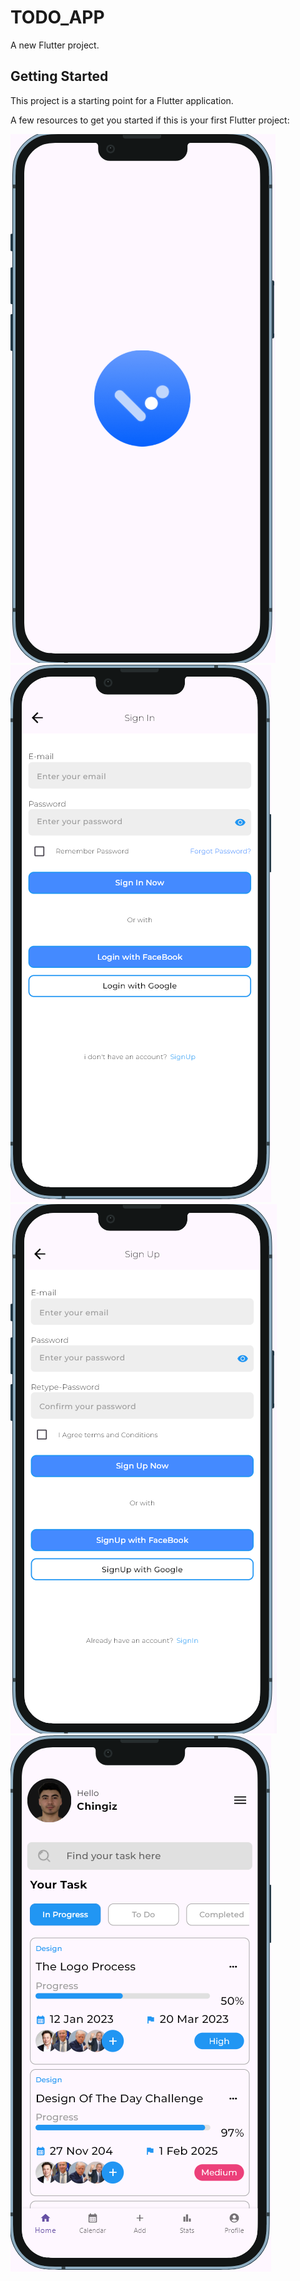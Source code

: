# TODO_APP

A new Flutter project.

## Getting Started

This project is a starting point for a Flutter application.

A few resources to get you started if this is your first Flutter project:

![Splash Page](screenshots/todo_app_ui/splash_page.png)
![Sign In Page](screenshots/todo_app_ui/sign_in_page.png)
![Sign Up Page](screenshots/todo_app_ui/sign_up_page.png)
![Last Page](screenshots/todo_app_ui/last_page.png)